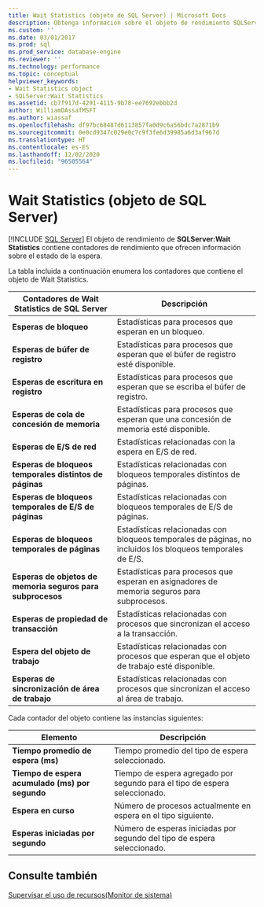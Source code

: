 ```yaml
---
title: Wait Statistics (objeto de SQL Server) | Microsoft Docs
description: Obtenga información sobre el objeto de rendimiento SQLServer:Wait Statistics, que contiene contadores de rendimiento que ofrecen información sobre el estado de la espera.
ms.custom: ''
ms.date: 03/01/2017
ms.prod: sql
ms.prod_service: database-engine
ms.reviewer: ''
ms.technology: performance
ms.topic: conceptual
helpviewer_keywords:
- Wait Statistics object
- SQLServer:Wait Statistics
ms.assetid: cb7f917d-4291-4115-9b78-ee7692ebbb2d
author: WilliamDAssafMSFT
ms.author: wiassaf
ms.openlocfilehash: df97bc68487d6113857fa0d9c6a56bdc7a2871b9
ms.sourcegitcommit: 0e0cd9347c029e0c7c9f3fe6d39985a6d3af967d
ms.translationtype: HT
ms.contentlocale: es-ES
ms.lasthandoff: 12/02/2020
ms.locfileid: "96505564"
---
```

# <a name="sql-server-wait-statistics-object"></a>Wait Statistics (objeto de SQL Server)
 [!INCLUDE [SQL Server](../../includes/applies-to-version/sqlserver.md)]
  El objeto de rendimiento de **SQLServer:Wait Statistics** contiene contadores de rendimiento que ofrecen información sobre el estado de la espera.  
  
 La tabla incluida a continuación enumera los contadores que contiene el objeto de Wait Statistics.  
  
|Contadores de Wait Statistics de SQL Server|Descripción|  
|-----------------------------------------|-----------------|  
|**Esperas de bloqueo**|Estadísticas para procesos que esperan en un bloqueo.|  
|**Esperas de búfer de registro**|Estadísticas para procesos que esperan que el búfer de registro esté disponible.|  
|**Esperas de escritura en registro**|Estadísticas para procesos que esperan que se escriba el búfer de registro.|  
|**Esperas de cola de concesión de memoria**|Estadísticas para procesos que esperan que una concesión de memoria esté disponible.|  
|**Esperas de E/S de red**|Estadísticas relacionadas con la espera en E/S de red.|  
|**Esperas de bloqueos temporales distintos de páginas**|Estadísticas relacionadas con bloqueos temporales distintos de páginas.|  
|**Esperas de bloqueos temporales de E/S de páginas**|Estadísticas relacionadas con bloqueos temporales de E/S de páginas.|  
|**Esperas de bloqueos temporales de páginas**|Estadísticas relacionadas con bloqueos temporales de páginas, no incluidos los bloqueos temporales de E/S.|  
|**Esperas de objetos de memoria seguros para subprocesos**|Estadísticas para procesos que esperan en asignadores de memoria seguros para subprocesos.|  
|**Esperas de propiedad de transacción**|Estadísticas relacionadas con procesos que sincronizan el acceso a la transacción.|  
|**Espera del objeto de trabajo**|Estadísticas relacionadas con procesos que esperan que el objeto de trabajo esté disponible.|  
|**Esperas de sincronización de área de trabajo**|Estadísticas relacionadas con procesos que sincronizan el acceso al área de trabajo.|  
  
 Cada contador del objeto contiene las instancias siguientes:  
  
|Elemento|Descripción|  
|----------|-----------------|  
|**Tiempo promedio de espera (ms)**|Tiempo promedio del tipo de espera seleccionado.|  
|**Tiempo de espera acumulado (ms) por segundo**|Tiempo de espera agregado por segundo para el tipo de espera seleccionado.|  
|**Espera en curso**|Número de procesos actualmente en espera en el tipo siguiente.|  
|**Esperas iniciadas por segundo**|Número de esperas iniciadas por segundo del tipo de espera seleccionado.|  
  
## <a name="see-also"></a>Consulte también  
 [Supervisar el uso de recursos&#40;Monitor de sistema&#41;](../../relational-databases/performance-monitor/monitor-resource-usage-system-monitor.md)  
  
  

